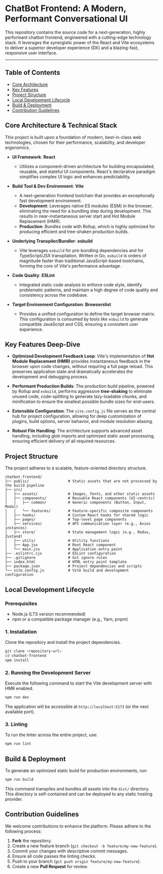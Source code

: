 # ChatBot Frontend: A Modern, Performant Conversational UI

This repository contains the source code for a next-generation, highly performant chatbot frontend, engineered with a cutting-edge technology stack. It leverages the synergistic power of the React and Vite ecosystems to deliver a superior developer experience (DX) and a blazing-fast, responsive user interface.

---

## Table of Contents
- [Core Architecture](#core-architecture--technical-stack)
- [Key Features](#key-features-deep-dive)
- [Project Structure](#project-structure)
- [Local Development Lifecycle](#local-development-lifecycle)
- [Build & Deployment](#build--deployment)
- [Contribution Guidelines](#contribution-guidelines)

## Core Architecture & Technical Stack

This project is built upon a foundation of modern, best-in-class web technologies, chosen for their performance, scalability, and developer ergonomics.

*   **UI Framework**: **React**
    *   Utilizes a component-driven architecture for building encapsulated, reusable, and stateful UI components. React's declarative paradigm simplifies complex UI logic and enhances predictability.

*   **Build Tool & Dev Environment**: **Vite**
    *   A next-generation frontend toolchain that provides an exceptionally fast development environment.
    *   **Development**: Leverages native ES modules (ESM) in the browser, eliminating the need for a bundling step during development. This results in near-instantaneous server start and Hot Module Replacement (HMR).
    *   **Production**: Bundles code with Rollup, which is highly optimized for producing efficient and tree-shaken production builds.

*   **Underlying Transpiler/Bundler**: **esbuild**
    *   Vite leverages `esbuild` for pre-bundling dependencies and for TypeScript/JSX transpilation. Written in Go, `esbuild` is orders of magnitude faster than traditional JavaScript-based toolchains, forming the core of Vite's performance advantage.

*   **Code Quality**: **ESLint**
    *   Integrated static code analysis to enforce code style, identify problematic patterns, and maintain a high degree of code quality and consistency across the codebase.

*   **Target Environment Configuration**: **Browserslist**
    *   Provides a unified configuration to define the target browser matrix. This configuration is consumed by tools like `esbuild` to generate compatible JavaScript and CSS, ensuring a consistent user experience.

## Key Features Deep-Dive

*   **Optimized Development Feedback Loop**: Vite's implementation of **Hot Module Replacement (HMR)** provides instantaneous feedback in the browser upon code changes, without requiring a full page reload. This preserves application state and dramatically accelerates the development and debugging process.

*   **Performant Production Builds**: The production build pipeline, powered by Rollup and `esbuild`, performs aggressive **tree-shaking** to eliminate unused code, code-splitting to generate lazy-loadable chunks, and minification to ensure the smallest possible bundle sizes for end-users.

*   **Extensible Configuration**: The `vite.config.js` file serves as the central hub for project configuration, allowing for deep customization of plugins, build options, server behavior, and module resolution aliasing.

*   **Robust File Handling**: The architecture supports advanced asset handling, including glob imports and optimized static asset processing, ensuring efficient delivery of all required resources.

## Project Structure

The project adheres to a scalable, feature-oriented directory structure.

```
chatbot-frontend/
├── public/                  # Static assets that are not processed by the build pipeline
├── src/
│   ├── assets/              # Images, fonts, and other static assets
│   ├── components/          # Reusable React components (UI-centric)
│   │   ├── common/          # Generic components (Button, Input, Modal)
│   │   └── features/        # Feature-specific composite components
│   ├── hooks/               # Custom React hooks for shared logic
│   ├── pages/               # Top-level page components
│   ├── services/            # API communication layer (e.g., Axios instances)
│   ├── store/               # State management logic (e.g., Redux, Zustand)
│   ├── utils/               # Utility functions
│   ├── App.jsx              # Root React component
│   └── main.jsx             # Application entry point
├── .eslintrc.cjs            # ESLint configuration
├── .gitignore               # Git ignore rules
├── index.html               # HTML entry point template
├── package.json             # Project dependencies and scripts
└── vite.config.js           # Vite build and development configuration
```

## Local Development Lifecycle

### Prerequisites

*   Node.js (LTS version recommended)
*   npm or a compatible package manager (e.g., Yarn, pnpm)

### 1. Installation

Clone the repository and install the project dependencies.

```sh
git clone <repository-url>
cd chatbot-frontend
npm install
```

### 2. Running the Development Server

Execute the following command to start the Vite development server with HMR enabled.

```sh
npm run dev
```
The application will be accessible at `http://localhost:5173` (or the next available port).

### 3. Linting

To run the linter across the entire project, use:

```sh
npm run lint
```

## Build & Deployment

To generate an optimized static build for production environments, run:

```sh
npm run build
```
This command transpiles and bundles all assets into the `dist/` directory. This directory is self-contained and can be deployed to any static hosting provider.

## Contribution Guidelines

We welcome contributions to enhance the platform. Please adhere to the following process:
1.  **Fork** the repository.
2.  Create a new feature branch (`git checkout -b feature/my-new-feature`).
3.  Commit your changes with descriptive commit messages.
4.  Ensure all code passes the linting checks.
5.  Push to your branch (`git push origin feature/my-new-feature`).
6.  Create a new **Pull Request** for review.
